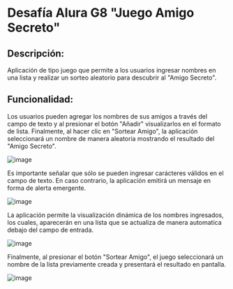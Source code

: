 <h1> Desafía Alura G8 "Juego Amigo Secreto"  </h1>

<h2> Descripción: </h2>
Aplicación de tipo juego que permite a los usuarios ingresar nombres en una lista y realizar un sorteo aleatorio para descubrir al "Amigo Secreto".

<h2> Funcionalidad: </h2>
Los usuarios pueden agregar los nombres de sus amigos a través del campo de texto y al presionar el botón "Añadir" visualizarlos en el formato de lista. Finalmente, al hacer clic en "Sortear Amigo", la aplicación seleccionará un nombre de manera aleatoria mostrando el resultado del "Amigo Secreto".

![image](https://github.com/user-attachments/assets/87dd1422-69b5-492e-ad39-a76945a165de)

Es importante señalar que sólo se pueden ingresar carácteres válidos en el campo de texto. En caso contrario, la aplicación emitirá un mensaje en forma de alerta emergente. 

![image](https://github.com/user-attachments/assets/0b529ef3-81b5-44a7-8094-08853f413409)

La aplicación permite la visualización dinámica de los nombres ingresados, los cuales, aparecerán en una lista  que se actualiza de manera automatica debajo del campo de entrada.

![image](https://github.com/user-attachments/assets/a2585ea0-09a7-4662-bc39-3dedca3edc98)

Finalmente, al presionar el botón "Sortear Amigo", el juego seleccionará un nombre de la lista previamente creada y presentará el resultado en pantalla.

![image](https://github.com/user-attachments/assets/3aef0753-128a-4ec4-a4cd-2e2cb893e17e)
